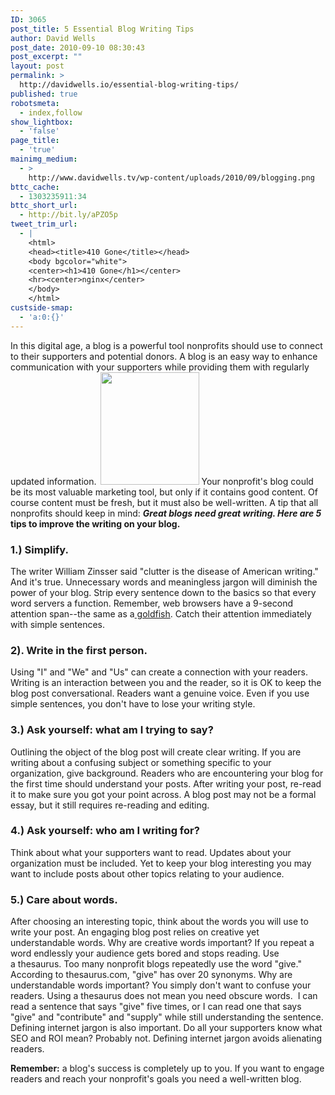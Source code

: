 ```yaml
---
ID: 3065
post_title: 5 Essential Blog Writing Tips
author: David Wells
post_date: 2010-09-10 08:30:43
post_excerpt: ""
layout: post
permalink: >
  http://davidwells.io/essential-blog-writing-tips/
published: true
robotsmeta:
  - index,follow
show_lightbox:
  - 'false'
page_title:
  - 'true'
mainimg_medium:
  - >
    http://www.davidwells.tv/wp-content/uploads/2010/09/blogging.png
bttc_cache:
  - 1303235911:34
bttc_short_url:
  - http://bit.ly/aPZO5p
tweet_trim_url:
  - |
    <html>
    <head><title>410 Gone</title></head>
    <body bgcolor="white">
    <center><h1>410 Gone</h1></center>
    <hr><center>nginx</center>
    </body>
    </html>
custside-smap:
  - 'a:0:{}'
---
```

In this digital age, a blog is a powerful tool nonprofits should use to connect to their supporters and potential donors. A blog is an easy way to enhance communication with your supporters while providing them with regularly updated information. <a href="http://www.davidwells.tv/wp-content/uploads/2010/09/creative-writing.png"><img class="alignright size-medium wp-image-3073" style="margin-left: 3px; margin-right: 3px;" title="creative-writing" src="http://www.davidwells.tv/wp-content/uploads/2010/09/creative-writing-263x300.png" alt="" width="158" height="180" /></a>Your nonprofit's blog could be its most valuable marketing tool, but only if it contains good content. Of course content must be fresh, but it must also be well-written. A tip that all nonprofits should keep in mind: <em><strong>Great blogs need great writing. Here are 5 </strong></em><strong>tips to improve the writing on your blog.</strong>
<h3><strong>1.)</strong> Simplify.</h3>
The writer William Zinsser said "clutter is the disease of American writing." And it's true. Unnecessary words and meaningless jargon will diminish the power of your blog. Strip every sentence down to the basics so that every word servers a function. Remember, web browsers have a 9-second attention span--the same as a<a href="http://news.bbc.co.uk/2/hi/science/nature/1834682.stm"> goldfish</a>. Catch their attention immediately with simple sentences.
<!--more-->
<h3><strong>2).</strong> Write in the first person.</h3>
Using "I" and "We" and "Us" can create a connection with your readers. Writing is an interaction between you and the reader, so it is OK to keep the blog post conversational. Readers want a genuine voice. Even if you use simple sentences, you don't have to lose your writing style.
<h3><strong>3.) </strong>Ask yourself: what am I trying to say?</h3>
Outlining the object of the blog post will create clear writing. If you are writing about a confusing subject or something specific to your organization, give background. Readers who are encountering your blog for the first time should understand your posts. After writing your post, re-read it to make sure you got your point across. A blog post may not be a formal essay, but it still requires re-reading and editing.
<h3><strong>4.) </strong> Ask yourself: who am I writing for?</h3>
Think about what your supporters want to read. Updates about your organization must be included. Yet to keep your blog interesting you may want to include posts about other topics relating to your audience.
<h3><strong>5.)</strong> Care about words.</h3>
After choosing an interesting topic, think about the words you will use to write your post. An engaging blog post relies on creative yet understandable words. Why are creative words important? If you repeat a word endlessly your audience gets bored and stops reading. Use a thesaurus. Too many nonprofit blogs repeatedly use the word "give." According to thesaurus.com, "give" has over 20 synonyms. Why are understandable words important? You simply don't want to confuse your readers. Using a thesaurus does not mean you need obscure words.  I can read a sentence that says "give" five times, or I can read one that says "give" and "contribute" and "supply" while still understanding the sentence. Defining internet jargon is also important. Do all your supporters know what SEO and ROI mean? Probably not. Defining internet jargon avoids alienating readers.

<strong>Remember:</strong> a blog's success is completely up to you. If you want to engage readers and reach your nonprofit's goals you need a well-written blog.